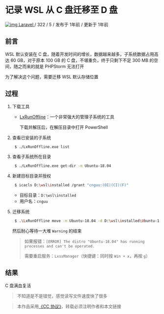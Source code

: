 # 记录 WSL 从 C 盘迁移至 D 盘



[![img](https://cdn.learnku.com//uploads/communities/WtC3cPLHzMbKRSZnagU9.png!/both/44x44) Laravel ](https://learnku.com/laravel)/  322 /  5 / 发布于 1年前 / 更新于 1年前



## 前言

WSL 默认安装在 C 盘，随着开发时间的增长，数据越来越多，子系统数据占用高达 60 GB，对于原本 100 GB 的 C 盘，不堪重负，终于只剩下不足 300 MB 的空间，随之而来的就是 PHPStorm 无法打开

为了解决这个问题，需要迁移 WSL 默认存储位置

## 过程

1. 下载工具

   - [LxRunOffline](https://github.com/DDoSolitary/LxRunOffline)：一个非常强大的管理子系统的工具

     下载并解压后，在解压目录中打开 PowerShell

2. 查看已安装的子系统

   ```bash
    $ ./LxRunOffline.exe list
   ```

   

   

   

   

3. 查看子系统所在目录

   ```bash
    $ ./LxRunOffline.exe get-dir -n Ubuntu-18.04
   ```

   

   

   

   

4. 新建目标目录并授权

   ```bash
    $ icacls D:\wsl\installed /grant "cnguu:(OI)(CI)(F)"
   ```

   - 目标目录：`D:\wsl\installed`
   - 用户名：`cnguu`

5. 迁移系统

   ```bash
    $ .\LxRunOffline move -n Ubuntu-18.04 -d D:\wsl\installed\Ubuntu-18.04
   ```

   然后耐心等待一大堆 `Warning` 的结束

   > 如果报错：`[ERROR] The distro "Ubuntu-18.04" has running processes and can't be operated.`
   >
   > 需要重启服务：`LxssManager`（快捷键：同时按 `Win + x`，再按 `g`）
   >
   > 
   >
   > 
   >
   > 
   >
   > 

## 结果

C 盘满血复活









> 不知道是不是错觉，感觉读写文件速度快了很多

> 本作品采用[《CC 协议》](https://learnku.com/docs/guide/cc4.0/6589)，转载必须注明作者和本文链接